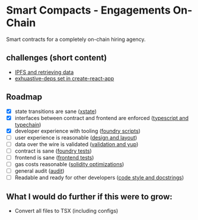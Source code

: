 # Smart Compacts - Engagements On-Chain

Smart contracts for a completely on-chain hiring agency. 

## challenges (short content)
- [IPFS and retrieving data](docs/IPFS-challenges.md)
- [exhuastive-deps set in create-react-app](docs/exhuastive-deps-set-in-create-react-app.md)

## Roadmap
- [X] state transitions are sane ([xstate](docs/xstate.md))
- [X] interfaces between contract and frontend are enforced ([typescript and typechain](docs/typescript-and-typechain.md))
- [X] developer experience with tooling ([foundry scripts](docs/foundry-scripts.md))
- [ ] user experience is reasonable ([design and layout](docs/design-and-layout.md))
- [ ] data over the wire is validated ([validation and yup](docs/validation-and-yup.md))
- [ ] contract is sane ([foundry tests](docs/foundry-tests.md))
- [ ] frontend is sane ([frontend tests](docs/frontend-tests.md))
- [ ] gas costs reasonable ([solidity optimizations](docs/solidity-optimizations.md))
- [ ] general audit ([audit](docs/audit.md))
- [ ] Readable and ready for other developers ([code style and docstrings](docs/code-style-and-docstrings.md))

## What I would do further if this were to grow:

- Convert all files to TSX (including configs)
